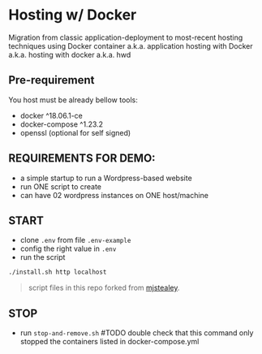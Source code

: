 # Hosting w/ Docker
Migration from classic application-deployment to most-recent hosting techniques using Docker container
a.k.a. application hosting with Docker
a.k.a. hosting with docker 
a.k.a. hwd

## Pre-requirement
You host must be already bellow tools:
- docker ^18.06.1-ce
- docker-compose ^1.23.2
- openssl (optional for self signed)

## REQUIREMENTS FOR DEMO:
- a simple startup to run a Wordpress-based website
- run ONE script to create
- can have 02 wordpress instances on ONE host/machine

## START
- clone `.env` from file `.env-example`
- config the right value in `.env`
- run the script 
```bash
./install.sh http localhost
```
> script files in this repo forked from [mjstealey](https://github.com/mjstealey/wordpress-nginx-docker).


## STOP
- run `stop-and-remove.sh` #TODO double check that this command only stopped the containers listed in docker-compose.yml